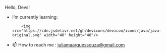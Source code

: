 
Hello, Devs!


-  I’m currently learning: 
            
           
           <img src="https://cdn.jsdelivr.net/gh/devicons/devicon/icons/java/java-original.svg" width="40" height="40"/>
          
          

- 📫 How to reach me  : juliamaarquessouza@gmail.com

<!---
juliasouzas/juliasouzas is a ✨ special ✨ repository because its `README.md` (this file) appears on your GitHub profile.
You can click the Preview link to take a look at your changes.
--->
